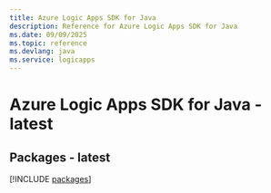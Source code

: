 ```yaml
---
title: Azure Logic Apps SDK for Java
description: Reference for Azure Logic Apps SDK for Java
ms.date: 09/09/2025
ms.topic: reference
ms.devlang: java
ms.service: logicapps
---
```

# Azure Logic Apps SDK for Java - latest
## Packages - latest
[!INCLUDE [packages](logic-apps-index.md)]